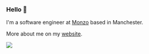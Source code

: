 ### Hello :wave:

I'm a software engineer at [Monzo](https://github.com/monzo) based in Manchester.

More about me on my [website](https://joechrisellis.com).

![](https://komarev.com/ghpvc/?username=joechrisellis&color=ff69b4)
